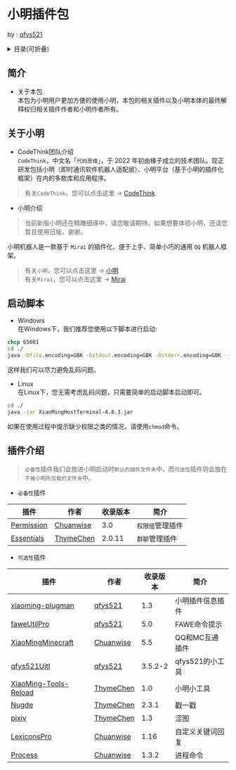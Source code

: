 # 小明插件包   

by : [qfys521](https://github.com/qfys521)

<details>  

<summary> 目录(可折叠)</summary>         
 
 
 ---         
 
 
> 1. [简介](#%E7%AE%80%E4%BB%8B)    
>>  - 关于本包   

> 2. [关于小明](#%E5%85%B3%E4%BA%8E%E5%B0%8F%E6%98%8E)   
>>  - `CodeThink`团队介绍
>>  - 小明介绍   

> 3. [启动脚本](#%E5%90%AF%E5%8A%A8%E8%84%9A%E6%9C%AC)   
>>  - `Linux`下   
>>  - `Windows`下   

> 4. [插件介绍](#%E6%8F%92%E4%BB%B6%E4%BB%8B%E7%BB%8D)   
>>  - 必备性安装插件   [->](https://github.com/qfys521/XiaoMingPackageIntegration/tree/main/plugins)
>>>   1.Permission   
>>>   2.Essentials   
>>  - 选择性安装插件   [->](https://github.com/qfys521/XiaoMingPackageIntegration/tree/main/%5B%E5%8F%AF%E9%80%89%E6%8F%92%E4%BB%B6%5D)
>>>   1.xiaoming-plugman   
>>>   2.faweUtilPro   
>>>   3.XiaoMingMinecraft   
>>>   4.qfys521Uitl   
>>>   5.XiaoMing-Tools-Reload   
>>>   6.Nudge   
>>>   7.pixiv   
>>>   8.LexiconsPro   
>>>   9.Process   

</details>

## 简介     
- 关于本包    
本包为小明用户更加方便的使用小明，本包的相关插件以及小明本体的最终解释权归相关插件作者和小明作者所有。   
## 关于小明    
- CodeThink团队介绍   
   `CodeThink`，中文名「`代码思维`」，于 2022 年初由椽子成立的技术团队。现正研发包括小明（即时通讯软件机器人适配层）、小明平台（基于小明的插件化框架）在内的多款库和应用程序。         
>   有关`CodeThink`，您可以点击这里 ->   [CodeThink](https://github.com/codethink-cn)         
- 小明介绍         
> 当前新版小明还在精雕细琢中，请您敬请期待。如果想要体验小明，还请您暂且使用旧版，谢谢。           

小明机器人是一款基于 `Mirai` 的插件化、便于上手、简单小巧的通用 `QQ` 机器人框架。           

> 有关`小明`，您可以点击这里 -> [小明](https://github.com/codethink-cn/xiaoming)               
> 有关`Mirai`，您可以点击这里 -> [Mirai](https://github.com/mamoe/mirai)               
## 启动脚本   
 - Windows   
在Windows下，我们推荐您使用以下脚本进行启动:   
``` bat or cmd
chcp 65001
cd ./
java -Dfile.encoding=GBK -Dstdout.encoding=GBK -Dstderr.encoding=GBK -jar XiaoMingHostTerminal-4.8.3.jar
```
这样我们可以尽力避免乱码问题。   
 - Linux   
在Linux下，您无需考虑乱码问题，只需要简单的启动脚本启动即可。
``` sh
cd ./
java -jar XiaoMingHostTerminal-4.8.3.jar
```   

如果在使用过程中提示缺少权限之类的情况，请使用`chmod`命令。
## 插件介绍       
>  `必备性`插件我们会放进小明启动时`默认的插件文件夹`中，而`可选性`插件则会放在`不被小明所加载的文件夹`中。        


 - `必备性`插件   


 | 插件 | 作者 | 收录版本 | 简介 |
 | ---- | ----| ---- | ---- |
 | [Permission](./plugins/) | [Chuanwise](https://github.com/Chuanwise) | 3.0 | `权限组`管理插件 |
 | [Essentials](./plugins/) | [ThymeChen](https://github.com/ThymeChen) | 2.0.11 | `群聊`管理插件 |
 - `可选性`插件   


 | 插件 | 作者 | 收录版本 | 简介 |
 | ---- | ----| ---- | ---- |
 | [xiaoming-plugman](./[可选插件]) | [qfys521](https://github.com/qfys521) | 1.3 | 小明插件信息插件 |
 | [faweUtilPro](./[可选插件]) | [qfys521](https://github.com/qfys521) | 5.0 | FAWE命令提示 |
 | [XiaoMingMinecraft](./[可选插件]) | [Chuanwise](https://github.com/Chuanwise) | 5.5| QQ和MC互通插件 |
 | [qfys521Uitl](./[可选插件]) | [qfys521](https://github.com/qfys521) | 3.5.2-2 | qfys521的小工具 |
 | [XiaoMing-Tools-Reload](./[可选插件]) | [ThymeChen](https://github.com/ThymeChen) | 1.0 | 小明小工具 |
 | [Nugde](./[可选插件]) | [ThymeChen](https://github.com/ThymeChen) | 2.3.1 | 戳一戳 |
 | [pixiv](./[可选插件]) | [ThymeChen](https://github.com/ThymeChen) | 1.3 | 涩图 |
 | [LexiconsPro](./[可选插件]) | [Chuanwise](https://github.com/Chuanwise) | 1.16 | 自定义关键词回复 |
 | [Process](./[可选插件]) | [Chuanwise](https://github.com/Chuanwise) | 1.3.2 | 进程命令 |
